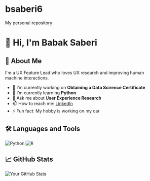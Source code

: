 # bsaberi6
My personal repository
# 👋 Hi, I'm Babak Saberi

## 🚀 About Me
I'm a UX Feature Lead who loves UX research and improving human machine interactions.

- 🔭 I’m currently working on **Obtaining a Data Scirence Certificate**
- 🌱 I’m currently learning **Python**
- 💬 Ask me about **User Experience Research**
- 📫 How to reach me: [LinkedIn](www.linkedin.com/in/babak-saberi)
- ⚡ Fun fact: My hobby is working on my car

## 🛠️ Languages and Tools
![Python](https://img.shields.io/badge/-Python-3776AB?style=flat&logo=python&logoColor=white)
![R](https://img.shields.io/badge/-R-276DC3?style=flat&logo=r&logoColor=white)

## 📈 GitHub Stats
![Your GitHub Stats](https://github-readme-stats.vercel.app/api?username=basaberi6&show_icons=true&hide_title=true)
